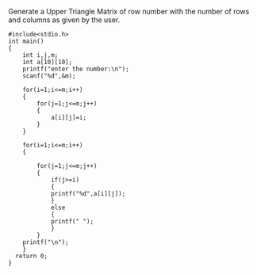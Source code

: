 Generate a Upper Triangle Matrix of row number with the number of rows and columns as given by the user.

````
#include<stdio.h>
int main()
{
    int i,j,m;
    int a[10][10];
    printf("enter the number:\n");
    scanf("%d",&m);
    
    for(i=1;i<=m;i++)
    {
        for(j=1;j<=m;j++)
        {
            a[i][j]=i;
        }
    }
    
    for(i=1;i<=m;i++)
    {
        
        for(j=1;j<=m;j++)
        { 
            if(j>=i)
            {
            printf("%d",a[i][j]);
            }
            else
            {
            printf(" ");
            }
        }
    printf("\n");
    }
  return 0;   
}

````
